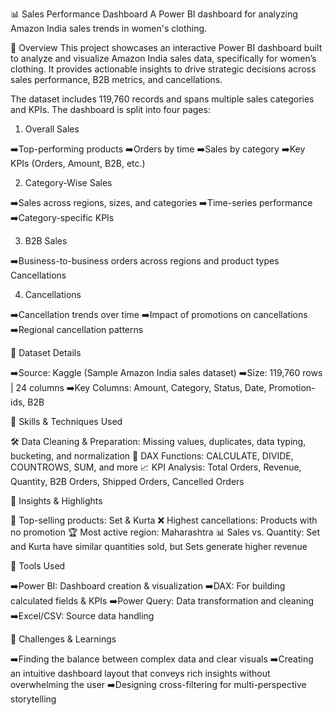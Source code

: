 📊 Sales Performance Dashboard
A Power BI dashboard for analyzing Amazon India sales trends in women's clothing.

📝 Overview
This project showcases an interactive Power BI dashboard built to analyze and visualize Amazon India sales data, specifically for women’s clothing. It provides actionable insights to drive strategic decisions across sales performance, B2B metrics, and cancellations.

The dataset includes 119,760 records and spans multiple sales categories and KPIs. The dashboard is split into four pages:

1. Overall Sales

➡️Top-performing products
➡️Orders by time
➡️Sales by category
➡️Key KPIs (Orders, Amount, B2B, etc.)

2. Category-Wise Sales

➡️Sales across regions, sizes, and categories
➡️Time-series performance
➡️Category-specific KPIs

3. B2B Sales
 
➡️Business-to-business orders across regions and product types Cancellations

4. Cancellations

➡️Cancellation trends over time
➡️Impact of promotions on cancellations
➡️Regional cancellation patterns

📂 Dataset Details

➡️Source: Kaggle (Sample Amazon India sales dataset)
➡️Size: 119,760 rows | 24 columns
➡️Key Columns: Amount, Category, Status, Date, Promotion-ids, B2B

📌 Skills & Techniques Used

🛠 Data Cleaning & Preparation: Missing values, duplicates, data typing, bucketing, and normalization
🧮 DAX Functions: CALCULATE, DIVIDE, COUNTROWS, SUM, and more
📈 KPI Analysis: Total Orders, Revenue, Quantity, B2B Orders, Shipped Orders, Cancelled Orders

📸 Insights & Highlights

👗 Top-selling products: Set & Kurta
❌ Highest cancellations: Products with no promotion
🏆 Most active region: Maharashtra
📊 Sales vs. Quantity: Set and Kurta have similar quantities sold, but Sets generate higher revenue

🧰 Tools Used

➡️Power BI: Dashboard creation & visualization
➡️DAX: For building calculated fields & KPIs
➡️Power Query: Data transformation and cleaning
➡️Excel/CSV: Source data handling

🎯 Challenges & Learnings

➡️Finding the balance between complex data and clear visuals
➡️Creating an intuitive dashboard layout that conveys rich insights without overwhelming the user
➡️Designing cross-filtering for multi-perspective storytelling
